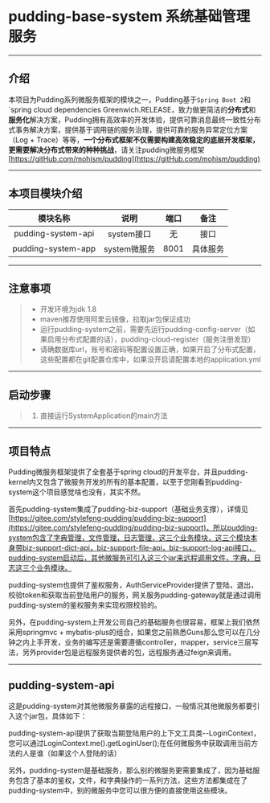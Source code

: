# pudding-base-system 系统基础管理服务

---
   
## 介绍
本项目为Pudding系列微服务框架的模块之一，Pudding基于`Spring Boot 2`和`spring cloud dependencies Greenwich.RELEASE，致力做更简洁的**分布式**和**服务化**解决方案，Pudding拥有高效率的开发体验，提供可靠消息最终一致性分布式事务解决方案，提供基于调用链的服务治理，提供可靠的服务异常定位方案（Log + Trace）等等，**一个分布式框架不仅需要构建高效稳定的底层开发框架，更需要解决分布式带来的种种挑战**，请关注pudding微服务框架[https://gitHub.com/mohism/pudding](https://gitHub.com/mohism/pudding)

---

## 本项目模块介绍

| 模块名称 | 说明 | 端口 | 备注 |
| :---: | :---: | :---: | :---: |
| pudding-system-api | system接口 | 无 | 接口 |
| pudding-system-app | system微服务 | 8001 | 具体服务 |

---

## 注意事项

> * 开发环境为jdk 1.8
> * maven推荐使用阿里云镜像，拉取jar包保证成功
> * 运行pudding-system之前，需要先运行pudding-config-server（如果启用分布式配置的话），pudding-cloud-register（服务注册发现）
> * 请确数据库url，账号和密码等配置设置正确，如果开启了分布式配置，这些配置都在git配置仓库中，如果没开启请配置本地的application.yml

---

## 启动步骤

> 1. 直接运行SystemApplication的main方法

---

## 项目特点

Pudding微服务框架提供了全套基于spring cloud的开发平台，并且pudding-kernel内又包含了微服务开发的所有的基本配置，以至于您刚看到pudding-system这个项目感觉啥也没有，其实不然。

首先pudding-system集成了pudding-biz-support（基础业务支撑），详情见[https://gitee.com/stylefeng-pudding/pudding-biz-support](https://gitee.com/stylefeng-pudding/pudding-biz-support)，所以pudding-system包含了字典管理，文件管理，日志管理，这三个业务模块，这三个模块本身带biz-support-dict-api，biz-support-file-api，biz-support-log-api接口，pudding-system启动后，其他微服务可引入这三个jar来远程调用文件，字典，日志这三个业务模块。

pudding-system也提供了鉴权服务，AuthServiceProvider提供了登陆，退出，校验token和获取当前登陆用户的服务，网关服务pudding-gateway就是通过调用pudding-system的鉴权服务来实现权限校验的。

另外，在pudding-system上开发公司自己的基础服务也很容易，框架上我们依然采用springmvc + mybatis-plus的组合，如果您之前熟悉Guns那么您可以在几分钟之内上手开发，业务的编写还是需要遵循controller，mapper，service三层写法，另外provider包是远程服务提供者的包，远程服务通过feign来调用。

---

## pudding-system-api

这是pudding-system对其他微服务暴露的远程接口，一般情况其他微服务都要引入这个jar包，具体如下：

pudding-system-api提供了获取当期登陆用户的上下文工具类--LoginContext，您可以通过LoginContext.me().getLoginUser();在任何微服务中获取调用当前方法的人是谁（如果这个人登陆的话）

另外，pudding-system是基础服务，那么别的微服务更需要集成了，因为基础服务包含了基本的鉴权，文件，和字典操作的一系列方法，这些方法都集成在了pudding-system中，别的微服务中您可以很方便的直接使用这些模块。

 